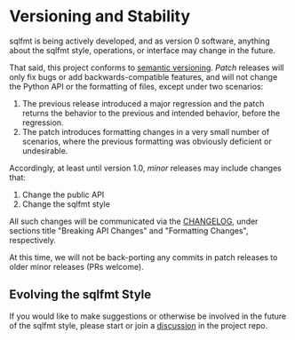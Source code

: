 # Versioning and Stability

sqlfmt is being actively developed, and as version 0 software, anything about the sqlfmt style, operations, or interface may change in the future.

That said, this project conforms to [semantic versioning](https://semver.org/). *Patch* releases will only fix bugs or add backwards-compatible features, and will not change the Python API or the formatting of files, except under two scenarios:

1. The previous release introduced a major regression and the patch returns the behavior to the previous and intended behavior, before the regression.
2. The patch introduces formatting changes in a very small number of scenarios, where the previous formatting was obviously deficient or undesirable.

Accordingly, at least until version 1.0, *minor* releases may include changes that:
1. Change the public API
2. Change the sqlfmt style

All such changes will be communicated via the [CHANGELOG](https://github.com/tconbeer/sqlfmt/blob/main/CHANGELOG.md), under sections title "Breaking API Changes" and "Formatting Changes", respectively.

At this time, we will not be back-porting any commits in patch releases to older minor releases (PRs welcome).

## Evolving the sqlfmt Style

If you would like to make suggestions or otherwise be involved in the future of the sqlfmt style, please start or join a [discussion](https://github.com/tconbeer/sqlfmt/discussions) in the project repo.
